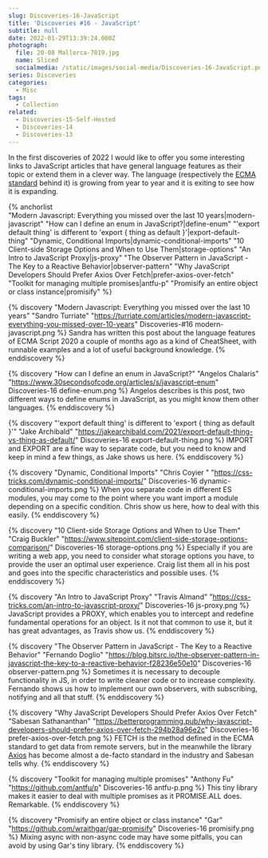 ```yaml
---
slug: Discoveries-16-JavaScript
title: 'Discoveries #16 - JavaScript'
subtitle: null
date: 2022-01-29T13:39:24.000Z
photograph:
  file: 20-08 Mallorca-7019.jpg
  name: Sliced
  socialmedia: /static/images/social-media/Discoveries-16-JavaScript.png
series: Discoveries
categories:
  - Misc
tags:
  - Collection
related:
  - Discoveries-15-Self-Hosted
  - Discoveries-14
  - Discoveries-13
---
```


In the first discoveries of 2022 I would like to offer you some interesting links to JavaScript articles that have general language features as their topic or extend them in a clever way. The language (respectively the [ECMA standard](https://en.wikipedia.org/wiki/ECMAScript) behind it) is growing from year to year and it is exiting to see how it is expanding.

{% anchorlist  
  "Modern Javascript: Everything you missed over the last 10 years|modern-javascript"
  "How can I define an enum in JavaScript?|define-enum"
  "'export default thing' is different to 'export { thing as default }'|export-default-thing"
  "Dynamic, Conditional Imports|dynamic-conditional-imports"
  "10 Client-side Storage Options and When to Use Them|storage-options"
  "An Intro to JavaScript Proxy|js-proxy"
  "The Observer Pattern in JavaScript - The Key to a Reactive Behavior|observer-pattern"
  "Why JavaScript Developers Should Prefer Axios Over Fetch|prefer-axios-over-fetch"
  "Toolkit for managing multiple promises|antfu-p"
  "Promisify an entire object or class instance|promisify"
%}

<!-- more -->

{% discovery "Modern Javascript: Everything you missed over the last 10 years" "Sandro Turriate" "https://turriate.com/articles/modern-javascript-everything-you-missed-over-10-years" Discoveries-#16 modern-javascript.png %}
Sandra has written this post about the language features of ECMA Script 2020 a couple of months ago as a kind of CheatSheet, with runnable examples and a lot of useful background knowledge.
{% enddiscovery %}

{% discovery "How can I define an enum in JavaScript?" "Angelos Chalaris" "https://www.30secondsofcode.org/articles/s/javascript-enum" Discoveries-16 define-enum.png %}
Angelos describes is this post, two different ways to define enums in JavaScript, as you might know them other languages.
{% enddiscovery %}

{% discovery "'export default thing' is different to 'export { thing as default }'" "Jake Archibald" "https://jakearchibald.com/2021/export-default-thing-vs-thing-as-default/" Discoveries-16 export-default-thing.png %}
IMPORT and EXPORT are a fine way to separate code, but you need to know and keep in mind a few things, as Jake shows us here.
{% enddiscovery %}

{% discovery "Dynamic, Conditional Imports" "Chris Coyier " "https://css-tricks.com/dynamic-conditional-imports/" Discoveries-16 dynamic-conditional-imports.png %}
When you separate code in different ES modules, you may come to the point where you want import a module depending on a specific condition. Chris show us here, how to deal with this easily.
{% enddiscovery %}

{% discovery "10 Client-side Storage Options and When to Use Them" "Craig Buckler" "https://www.sitepoint.com/client-side-storage-options-comparison/" Discoveries-16 storage-options.png %}
Especially if you are writing a web app, you need to consider what storage options you have, to provide the user an optimal user experience. Craig list them all in his post and goes into the specific characteristics and possible uses.
{% enddiscovery %}

{% discovery "An Intro to JavaScript Proxy" "Travis Almand" "https://css-tricks.com/an-intro-to-javascript-proxy/" Discoveries-16 js-proxy.png %}
JavaScript provides a PROXY, which enables you to intercept and redefine fundamental operations for an object. Is it not that common to use it, but it has great advantages, as Travis show us.
{% enddiscovery %}

{% discovery "The Observer Pattern in JavaScript - The Key to a Reactive Behavior" "Fernando Doglio" "https://blog.bitsrc.io/the-observer-pattern-in-javascript-the-key-to-a-reactive-behavior-f28236e50e10" Discoveries-16 observer-pattern.png %}
Sometimes it is necessary to decouple functionality in JS, in order to write cleaner code or to increase complexity. Fernando shows us how to implement our own observers, with subscribing, notifying and all that stuff.
{% enddiscovery %}

{% discovery "Why JavaScript Developers Should Prefer Axios Over Fetch" "Sabesan Sathananthan" "https://betterprogramming.pub/why-javascript-developers-should-prefer-axios-over-fetch-294b28a96e2c" Discoveries-16 prefer-axios-over-fetch.png %}
FETCH is the method defined in the ECMA standard to get data from remote servers, but in the meanwhile the library [Axios](https://github.com/axios/axios) has become almost a de-facto standard in the industry and Sabesan tells why.
{% enddiscovery %}

{% discovery "Toolkit for managing multiple promises" "Anthony Fu" "https://github.com/antfu/p" Discoveries-16 antfu-p.png %}
This tiny library makes it easier to deal with multiple promises as it PROMISE.ALL does. Remarkable.
{% enddiscovery %}

{% discovery "Promisify an entire object or class instance" "Gar" "https://github.com/wraithgar/gar-promisify" Discoveries-16 promisify.png %}
Mixing async with non-async code may have some pitfalls, you can avoid by using Gar's tiny library.
{% enddiscovery %}
